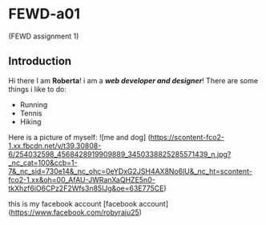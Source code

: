 # FEWD-a01
 (FEWD assignment 1)

## Introduction
Hi there I am **Roberta**! i am a _**web developer and designer**_!
There are some things i like to do:
* Running
* Tennis
* Hiking

Here is a picture of myself:
![me and dog] (https://scontent-fco2-1.xx.fbcdn.net/v/t39.30808-6/254032598_4568428919909889_3450338825285571439_n.jpg?_nc_cat=100&ccb=1-7&_nc_sid=730e14&_nc_ohc=0eYDxG2JSH4AX8No6lU&_nc_ht=scontent-fco2-1.xx&oh=00_AfAU-JWRanXaQHZE5n0-tkXhzf6iO6CPz2F2Wfs3n85lJg&oe=63E775CE)


this is my facebook account [facebook account] (https://www.facebook.com/robyraju25)
